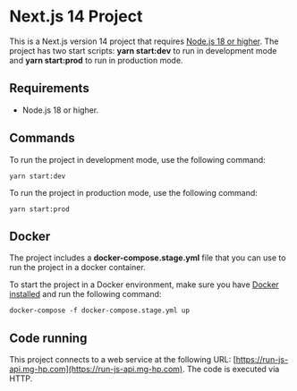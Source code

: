 
# Next.js 14 Project

This is a Next.js version 14 project that requires [Node.js 18 or higher](https://nodejs.org/en). The project has two start scripts: __yarn start:dev__ to run in development mode and __yarn start:prod__ to run in production mode.

## Requirements

- Node.js 18 or higher.

## Commands

To run the project in development mode, use the following command:

``` 
yarn start:dev
```

To run the project in production mode, use the following command:

``` 
yarn start:prod
```

## Docker

The project includes a __docker-compose.stage.yml__ file 
that you can use to run the project in a docker container.

To start the project in a Docker environment, make sure you have [Docker installed](https://www.docker.com/) and run the following command:

``` 
docker-compose -f docker-compose.stage.yml up
``` 

## Code running

This project connects to a web service at the following URL: [https://run-js-api.mg-hp.com](https://run-js-api.mg-hp.com). The code is executed via HTTP.
